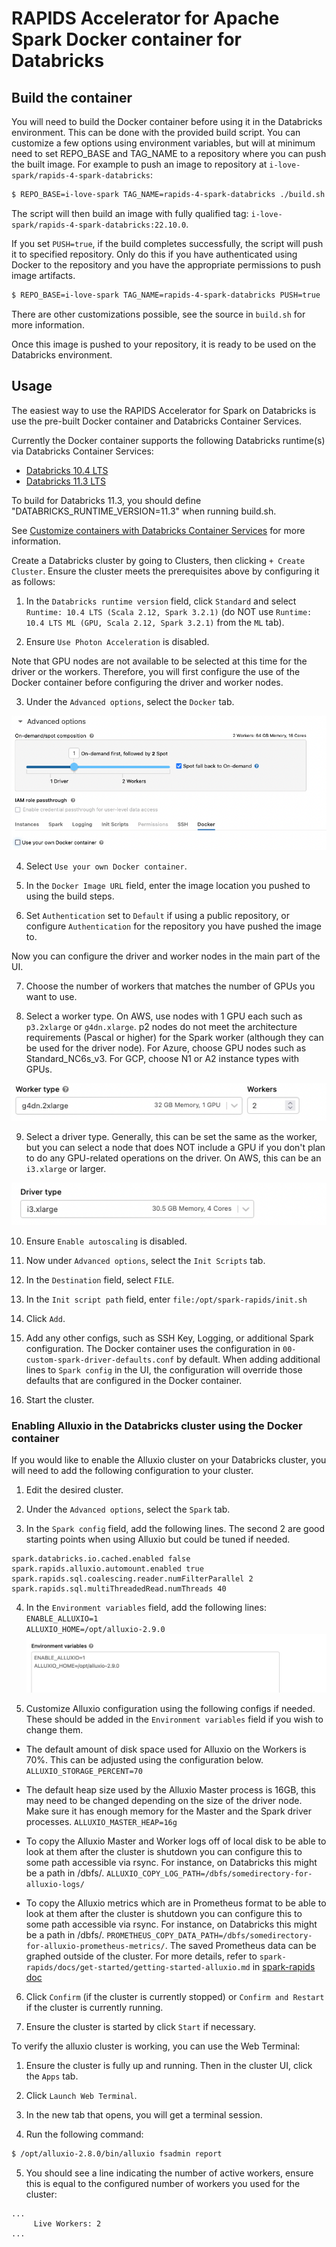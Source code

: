 # RAPIDS Accelerator for Apache Spark Docker container for Databricks

## Build the container

You will need to build the Docker container before using it in the Databricks environment. This can be done with the provided build script. You can customize a few options using environment variables, but will at minimum need to set REPO_BASE and TAG_NAME to a repository where you can push the built image. For example to push an image to repository at `i-love-spark/rapids-4-spark-databricks`:

```bash
$ REPO_BASE=i-love-spark TAG_NAME=rapids-4-spark-databricks ./build.sh
```

The script will then build an image with fully qualified tag: `i-love-spark/rapids-4-spark-databricks:22.10.0`. 

If you set `PUSH=true`, if the build completes successfully, the script will push it to specified repository. Only do this if you have authenticated using Docker to the repository and you have the appropriate permissions to push image artifacts.

```bash
$ REPO_BASE=i-love-spark TAG_NAME=rapids-4-spark-databricks PUSH=true ./build.sh
```

There are other customizations possible, see the source in `build.sh` for more information.

Once this image is pushed to your repository, it is ready to be used on the Databricks environment.

## Usage

The easiest way to use the RAPIDS Accelerator for Spark on Databricks is use the pre-built Docker
container and Databricks Container Services.

Currently the Docker container supports the following Databricks runtime(s) via Databricks Container Services:
- [Databricks 10.4 LTS](https://docs.databricks.com/release-notes/runtime/10.4.html#system-environment)
- [Databricks 11.3 LTS](https://docs.databricks.com/release-notes/runtime/11.3.html#system-environment)

To build for Databricks 11.3, you should define "DATABRICKS_RUNTIME_VERSION=11.3" when running build.sh.

See [Customize containers with Databricks Container Services](https://docs.databricks.com/clusters/custom-containers.html) for more information.

Create a Databricks cluster by going to Clusters, then clicking `+ Create Cluster`.  Ensure the
cluster meets the prerequisites above by configuring it as follows:

1. In the `Databricks runtime version` field, click `Standard` and select `Runtime: 10.4 LTS (Scala 2.12, Spark 3.2.1)` (do NOT use `Runtime: 10.4 LTS ML (GPU, Scala 2.12, Spark 3.2.1)` from the `ML` tab).

2. Ensure `Use Photon Acceleration` is disabled.

Note that GPU nodes are not available to be selected at this time for the driver or the workers. Therefore, you will first configure the use of the Docker container before configuring the driver and worker nodes.

3. Under the `Advanced options`, select the `Docker` tab.

![Select-Docker-Tab](img/select-docker-tab.png)

4. Select `Use your own Docker container`.

5. In the `Docker Image URL` field, enter the image location you pushed to using the build steps.

6. Set `Authentication` set to `Default` if using a public repository, or configure `Authentication` for the repository you have pushed the image to.

Now you can configure the driver and worker nodes in the main part of the UI.

7. Choose the number of workers that matches the number of GPUs you want to use.

8. Select a worker type.  On AWS, use nodes with 1 GPU each such as `p3.2xlarge` or `g4dn.xlarge`.
   p2 nodes do not meet the architecture requirements (Pascal or higher) for the Spark worker
   (although they can be used for the driver node).  For Azure, choose GPU nodes such as
   Standard_NC6s_v3.  For GCP, choose N1 or A2 instance types with GPUs. 

![Configure-Worker-Instance-Type](img/configure-worker-instance.png)


9. Select a driver type. Generally, this can be set the same as the worker, but you can select a node that 
   does NOT include a GPU if you don't plan to do any GPU-related operations on the driver. On AWS, this 
   can be an `i3.xlarge` or larger.

![Configure-Driver-Instance-Type](img/configure-driver-instance.png)

10. Ensure `Enable autoscaling` is disabled.

11. Now under `Advanced options`, select the `Init Scripts` tab.

12. In the `Destination` field, select `FILE`.

13. In the `Init script path` field, enter `file:/opt/spark-rapids/init.sh`

14. Click `Add`.

15. Add any other configs, such as SSH Key, Logging, or additional Spark configuration. The Docker container uses the configuration in `00-custom-spark-driver-defaults.conf` by default. When adding additional lines to `Spark config` in the UI, the configuration will override those defaults that are configured in the Docker container.

16. Start the cluster.

### Enabling Alluxio in the Databricks cluster using the Docker container

If you would like to enable the Alluxio cluster on your Databricks cluster, you will need to add the following configuration to your cluster.

1. Edit the desired cluster.

2. Under the `Advanced options`, select the `Spark` tab.

3. In the `Spark config` field, add the following lines. The second 2 are good starting points when using Alluxio but could be tuned
if needed.

```
spark.databricks.io.cached.enabled false
spark.rapids.alluxio.automount.enabled true
spark.rapids.sql.coalescing.reader.numFilterParallel 2
spark.rapids.sql.multiThreadedRead.numThreads 40
```

4. In the `Environment variables` field, add the following lines:   
    `ENABLE_ALLUXIO=1`   
    `ALLUXIO_HOME=/opt/alluxio-2.9.0`   
![Environment-Variables-View](img/environment-variables.png)

5. Customize Alluxio configuration using the following configs if needed. These should be added in the `Environment variables` field if you wish to change them.

  - The default amount of disk space used for Alluxio on the Workers is 70%.  This can be adjusted using the configuration below. `ALLUXIO_STORAGE_PERCENT=70`

  - The default heap size used by the Alluxio Master process is 16GB, this may need to be changed depending on the size of the driver node. Make sure it has enough memory for the Master and the Spark driver processes.  `ALLUXIO_MASTER_HEAP=16g`

  - To copy the Alluxio Master and Worker logs off of local disk to be able to look at them after the cluster is shutdown you can configure this to some path accessible via rsync.  For instance, on Databricks this might be a path in /dbfs/.  `ALLUXIO_COPY_LOG_PATH=/dbfs/somedirectory-for-alluxio-logs/`

  - To copy the Alluxio metrics which are in Prometheus format to be able to look at them after the cluster is shutdown you can configure this to some path accessible via rsync. For instance, on Databricks this might be a path in /dbfs/.  `PROMETHEUS_COPY_DATA_PATH=/dbfs/somedirectory-for-alluxio-prometheus-metrics/`. The saved Prometheus data can be graphed outside of the cluster. For more details, refer to `spark-rapids/docs/get-started/getting-started-alluxio.md` in [spark-rapids doc](https://github.com/NVIDIA/spark-rapids)

6. Click `Confirm` (if the cluster is currently stopped) or `Confirm and Restart` if the cluster is currently running.

7. Ensure the cluster is started by click `Start` if necessary.

To verify the alluxio cluster is working, you can use the Web Terminal:

1. Ensure the cluster is fully up and running. Then in the cluster UI, click the `Apps` tab.

2. Click `Launch Web Terminal`.

3. In the new tab that opens, you will get a terminal session.

4. Run the following command:

```bash
$ /opt/alluxio-2.8.0/bin/alluxio fsadmin report
```

5. You should see a line indicating the number of active workers, ensure this is equal to the configured number of workers you used for the cluster:

```
...
     Live Workers: 2
...
```
